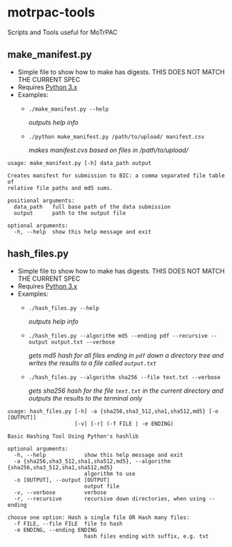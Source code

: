 # motrpac-tools
Scripts and Tools useful for MoTrPAC

## make_manifest.py

- Simple file to show how to make has digests. THIS DOES NOT MATCH THE CURRENT SPEC
- Requires [Python 3.x](https://www.python.org)
- Examples:
    - `./make_manifest.py --help`

       _outputs help info_


  - `./python make_manifest.py /path/to/upload/ manifest.csv`

     _makes manifest.cvs based on files in /path/to/upload/_

```
usage: make_manifest.py [-h] data_path output

Creates manifest for submission to BIC: a comma separated file table of
relative file paths and md5 sums.

positional arguments:
  data_path   full base path of the data submission
  output      path to the output file

optional arguments:
  -h, --help  show this help message and exit
```


## hash_files.py

- Simple file to show how to make has digests. THIS DOES NOT MATCH THE CURRENT SPEC
- Requires [Python 3.x](https://www.python.org)
- Examples:
    - `./hash_files.py --help`

       _outputs help info_

  - `./hash_files.py --algorithm md5 --ending pdf --recursive --output output.txt --verbose`

     _gets md5 hash for all files ending in `pdf` down a directory tree and writes the results to a file called `output.txt`_

  - `./hash_files.py --algorithm sha256 --file text.txt --verbose`

     _gets sha256 hash for the file `text.txt` in the current directory and outputs the results to the terminal only_

```
usage: hash_files.py [-h] -a {sha256,sha3_512,sha1,sha512,md5} [-o [OUTPUT]]
                     [-v] [-r] (-f FILE | -e ENDING)

Basic Hashing Tool Using Python's hashlib

optional arguments:
  -h, --help            show this help message and exit
  -a {sha256,sha3_512,sha1,sha512,md5}, --algorithm {sha256,sha3_512,sha1,sha512,md5}
                        algorithm to use
  -o [OUTPUT], --output [OUTPUT]
                        output file
  -v, --verbose         verbose
  -r, --recursive       recursive down directories, when using --ending

choose one option: Hash a single file OR Hash many files:
  -f FILE, --file FILE  file to hash
  -e ENDING, --ending ENDING
                        hash files ending with suffix, e.g. txt
```
